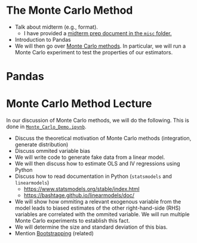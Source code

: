 The Monte Carlo Method
======================

 - Talk about midterm (e.g., format). 
     - I have provided a [midterm prep document in the `misc` folder.](../../misc/midterm_prep.md) 
 - Introduction to Pandas
 - We will then go over [Monte Carlo methods](https://en.wikipedia.org/wiki/Monte_Carlo_method). In particular, we will run a Monte Carlo experiment to test the properties of our estimators.


# Pandas

# Monte Carlo Method Lecture

In our discussion of Monte Carlo methods, we will do the following. This is done in [`Monte_Carlo_Demo.ipynb`](./Monte_Carlo_Demo.ipynb).

  - Discuss the theoretical motivation of Monte Carlo methods (integration, generate distribution)
  - Discuss ommited variable bias
  - We will write code to generate fake data from a linear model.
  - We will then discuss how to estimate OLS and IV regressions using Python
  - Discuss how to read documentation in Python (`statsmodels` and `linearmodels`)
      - https://www.statsmodels.org/stable/index.html
      - https://bashtage.github.io/linearmodels/doc/
  - We will show how ommiting a relevant exogenous variable from the model leads to biased estimates of the other right-hand-side (RHS) variables are correlated with the ommited variable. We will run multiple Monte Carlo experiments to establish this fact.
  - We will determine the size and standard deviation of this bias.
  - Mention [Bootstrapping](https://en.wikipedia.org/wiki/Bootstrapping_(statistics)) (related)




